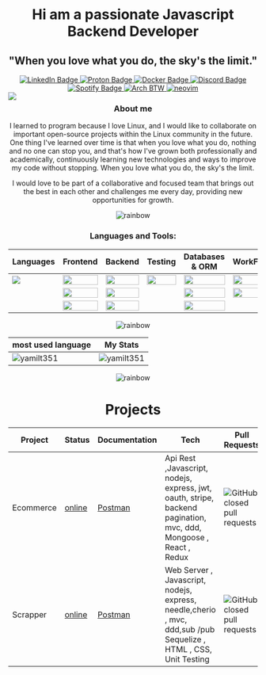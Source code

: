 <h1 align="center">Hi am a passionate Javascript Backend Developer</h1>
<h2 align="center"> "When you love what you do, the sky's the limit."</h2>
 <div id="badges" align="center">
  <a href="https://www.linkedin.com/in/yamil-tauil/">
    <img src="https://img.shields.io/badge/LinkedIn-blue?style=for-the-badge&logo=linkedin&logoColor=white" alt="LinkedIn Badge"/>
  </a>
  <a href="mailto:3bl48d8gf@mozmail.com">
    <img src="https://img.shields.io/badge/ProtonMail-8B89CC?style=for-the-badge&logo=protonmail&logoColor=white" alt="Proton Badge"/>
  </a>
 <a href="https://hub.docker.com/u/clamshell6412">
    <img src="https://img.shields.io/badge/My Docker-blue?style=for-the-badge&logo=docker&logoColor=white" alt="Docker Badge"/>
  </a>
<a href="https://discord.gg/5kMp9HwM">
    <img src="https://img.shields.io/badge/Discord-7289DA?style=for-the-badge&logo=discord&logoColor=white" alt="Discord Badge"/>
  </a>
  <a href="https://open.spotify.com/playlist/0FiQetZ1anKxqy58tOdsiT?si=898168eafdaa4f8e">
    <img src="https://img.shields.io/badge/Soundtracks-1ED760?&style=for-the-badge&logo=spotify&logoColor=white" alt="Spotify Badge"/>
  </a>
  <a href="https://github.com/yamilt351/yamilt351/">
    <img src="https://img.shields.io/badge/I Use Arch BTW-1793D1?style=for-the-badge&logo=arch-linux&logoColor=white" alt="Arch BTW "/>
  </a>
   <a href="https://github.com/yamilt351/neovim">
    <img src="https://img.shields.io/badge/My NeoVim Set Up-%2357A143.svg?&style=for-the-badge&logo=neovim&logoColor=white" alt="neovim"/>
  </a>
</div>

<img src ="https://github.com/yamilt351/yamilt351/assets/88646148/d1c3c1dd-8504-47e3-85fc-79b1216ba53b" align="left"/>
<div align="right">
 
<h3 align="center"> About me </h3>
<div align="center"> 
I learned to program because I love Linux, and I would like to collaborate on important open-source projects within the Linux community in the future. One thing I've learned over time is that when you love what you do, nothing and no one can stop you, and that's how I've grown both professionally and academically, continuously learning new technologies and ways to improve my code without stopping. When you love what you do, the sky's the limit.

I would love to be part of a collaborative and focused team that brings out the best in each other and challenges me every day, providing new opportunities for growth.
</div>
</div>

<div align="center">
 
 ![rainbow](https://github.com/yamilt351/yamilt351/assets/88646148/c92553d4-d47d-4bcb-a505-5e861de4dba6)
 
<h3>Languages and Tools:</h3>

|Languages | Frontend        | Backend            | Testing        | Databases & ORM |      WorkFlow | 
|----------| --------------- | ------------------ | --------------|----------|---------------|
|<img src="https://img.shields.io/badge/JavaScript-F7DF1E?style=for-the-badge&logo=javascript&logoColor=black"/>| <img src="https://img.shields.io/badge/React-20232A?style=for-the-badge&logo=react&logoColor=61DAFB" width="100%"/>           | <img src="https://img.shields.io/badge/Node.js-43853D?style=for-the-badge&logo=node.js&logoColor=white" width="100%" />             | <img src="https://img.shields.io/badge/Jest-323330?style=for-the-badge&logo=Jest&logoColor=white" width="100%"/>       | <img src="https://img.shields.io/badge/MongoDB-4EA94B?style=for-the-badge&logo=mongodb&logoColor=white" width="100%"/>  |  <img src="https://img.shields.io/badge/Trello-0052CC?style=for-the-badge&logo=trello&logoColor=white" width="100%"/>   |
|          | <img src="https://img.shields.io/badge/Redux-593D88?style=for-the-badge&logo=redux&logoColor=white" width="100%"/>           |<img src="https://img.shields.io/badge/Express.js-404D59?style=for-the-badge" width="100%"/>            |           |<img src="https://img.shields.io/badge/PostgreSQL-316192?style=for-the-badge&logo=postgresql&logoColor=white" width="100%" />|     <img src="https://img.shields.io/badge/GIT-E44C30?style=for-the-badge&logo=git&logoColor=white" width="100%"/>   |
|          | <img src="https://img.shields.io/badge/CSS-239120?&style=for-the-badge&logo=css3&logoColor=white" width="100%"/>| <img src="https://img.shields.io/badge/Docker-blue?style=for-the-badge&logo=docker&logoColor=white" width="100%"/>            |     |<img src="https://img.shields.io/badge/sequelize-323330?style=for-the-badge&logo=sequelize&logoColor=blue" width="100%"/> |      |               

</div>

<div align="center">
 
 ![rainbow](https://github.com/yamilt351/yamilt351/assets/88646148/c92553d4-d47d-4bcb-a505-5e861de4dba6)
 
| most used language  | My Stats        | 
| ---------------| ------------------ |
| <img  src="https://github-readme-stats.vercel.app/api/top-langs?username=yamilt351&show_icons=true&locale=en&layout=compact&theme=blue-green" alt="yamilt351" /> |<img src="https://github-readme-stats.vercel.app/api?username=yamilt351&show_icons=true&locale=en&theme=blue-green" alt="yamilt351" />       | 
 
 </div>
 <div align="center">
  
 ![rainbow](https://github.com/yamilt351/yamilt351/assets/88646148/c92553d4-d47d-4bcb-a505-5e861de4dba6)
  
 <h1>Projects</h1>

 
| Project        | Status               | Documentation     | Tech       | Pull Requests |
| ---------------| ------------------ |------------------ |------------|---------------|
| Ecommerce | [online](https://ciervademo.onrender.com/)|   [Postman](https://github.com/yamilt351/ecommerce-api-rest-javascript-node-mongo)                |Api Rest ,Javascript, nodejs, express, jwt, oauth, stripe, backend pagination, mvc, ddd,  Mongoose , React , Redux       |  ![GitHub closed pull requests](https://img.shields.io/github/issues-pr-closed/yamilt351/ecommerce-api-rest-javascript-node-mongo?color=red) |
| Scrapper | [online](https://scraper-5ask.onrender.com/public/html.html)|   [Postman](https://github.com/yamilt351/scraper)                |Web Server , Javascript, nodejs, express, needle,cherio , mvc, ddd,sub /pub  Sequelize , HTML , CSS, Unit Testing        |  ![GitHub closed pull requests](https://img.shields.io/github/issues-pr-closed/yamilt351/scraper?color=red) |




 </div>

